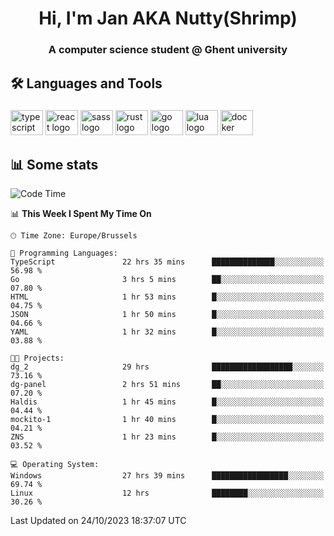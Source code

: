 <h1 align="center">Hi, I'm Jan AKA Nutty(Shrimp)</h1>
<h3 align="center">A computer science student @ Ghent university</h3>

<h2 align="left">🛠️ Languages and Tools</h2>

###

<div align="left">
  <img src="https://cdn.jsdelivr.net/gh/devicons/devicon/icons/typescript/typescript-original.svg" height="40" width="52" alt="typescript logo"  />
  <img src="https://cdn.jsdelivr.net/gh/devicons/devicon/icons/react/react-original.svg" height="40" width="52" alt="react logo"  />
  <img src="https://cdn.jsdelivr.net/gh/devicons/devicon/icons/sass/sass-original.svg" height="40" width="52" alt="sass logo"  />
  <img src="https://cdn.jsdelivr.net/gh/devicons/devicon/icons/rust/rust-plain.svg" height="40" width="52" alt="rust logo"  />
  <img src="https://cdn.jsdelivr.net/gh/devicons/devicon/icons/go/go-original.svg" height="40" width="52" alt="go logo"  />
  <img src="https://cdn.jsdelivr.net/gh/devicons/devicon/icons/lua/lua-original.svg" height="40" width="52" alt="lua logo"  />
  <img src="https://cdn.jsdelivr.net/gh/devicons/devicon/icons/docker/docker-original.svg" height="40" width="52" alt="docker logo"  />
</div>

<h2>📊 Some stats</h2>

<!--START_SECTION:waka-->
![Code Time](http://img.shields.io/badge/Code%20Time-3%2C832%20hrs%2024%20mins-blue)

📊 **This Week I Spent My Time On** 

```text
🕑︎ Time Zone: Europe/Brussels

💬 Programming Languages: 
TypeScript               22 hrs 35 mins      ██████████████░░░░░░░░░░░   56.98 % 
Go                       3 hrs 5 mins        ██░░░░░░░░░░░░░░░░░░░░░░░   07.80 % 
HTML                     1 hr 53 mins        █░░░░░░░░░░░░░░░░░░░░░░░░   04.75 % 
JSON                     1 hr 50 mins        █░░░░░░░░░░░░░░░░░░░░░░░░   04.66 % 
YAML                     1 hr 32 mins        █░░░░░░░░░░░░░░░░░░░░░░░░   03.88 % 

🐱‍💻 Projects: 
dg_2                     29 hrs              ██████████████████░░░░░░░   73.16 % 
dg-panel                 2 hrs 51 mins       ██░░░░░░░░░░░░░░░░░░░░░░░   07.20 % 
Haldis                   1 hr 45 mins        █░░░░░░░░░░░░░░░░░░░░░░░░   04.44 % 
mockito-1                1 hr 40 mins        █░░░░░░░░░░░░░░░░░░░░░░░░   04.21 % 
ZNS                      1 hr 23 mins        █░░░░░░░░░░░░░░░░░░░░░░░░   03.52 % 

💻 Operating System: 
Windows                  27 hrs 39 mins      █████████████████░░░░░░░░   69.74 % 
Linux                    12 hrs              ████████░░░░░░░░░░░░░░░░░   30.26 % 
```


 Last Updated on 24/10/2023 18:37:07 UTC
<!--END_SECTION:waka-->

